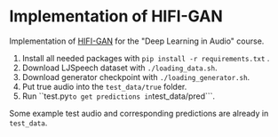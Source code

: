# Implementation of HIFI-GAN

Implementation of [HIFI-GAN](https://arxiv.org/abs/2010.05646) for the "Deep Learning in Audio" course.

1. Install all needed packages with ```pip install -r requirements.txt``` .
2. Download LJSpeech dataset with ```./loading_data.sh```.
3. Download generator checkpoint with ```./loading_generator.sh```.
4. Put true audio into the ```test_data/true``` folder.
5. Run ``test.py``` to get predictions in ```test_data/pred```.

Some example test audio and corresponding predictions are already in ```test_data```.

